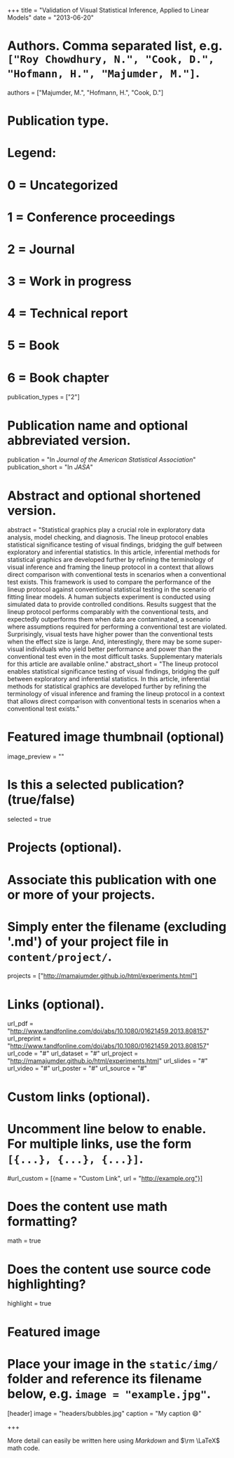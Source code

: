 +++
title = "Validation of Visual Statistical Inference, Applied to Linear Models"
date = "2013-06-20"

# Authors. Comma separated list, e.g. `["Roy Chowdhury, N.", "Cook, D.", "Hofmann, H.", "Majumder, M."]`.
authors = ["Majumder, M.", "Hofmann, H.", "Cook, D."]

# Publication type.
# Legend:
# 0 = Uncategorized
# 1 = Conference proceedings
# 2 = Journal
# 3 = Work in progress
# 4 = Technical report
# 5 = Book
# 6 = Book chapter
publication_types = ["2"]

# Publication name and optional abbreviated version.
publication = "In *Journal of the American Statistical Association*"
publication_short = "In *JASA*"

# Abstract and optional shortened version.
abstract = "Statistical graphics play a crucial role in exploratory data analysis, model checking, and diagnosis. The lineup protocol enables statistical significance testing of visual findings, bridging the gulf between exploratory and inferential statistics. In this article, inferential methods for statistical graphics are developed further by refining the terminology of visual inference and framing the lineup protocol in a context that allows direct comparison with conventional tests in scenarios when a conventional test exists. This framework is used to compare the performance of the lineup protocol against conventional statistical testing in the scenario of fitting linear models. A human subjects experiment is conducted using simulated data to provide controlled conditions. Results suggest that the lineup protocol performs comparably with the conventional tests, and expectedly outperforms them when data are contaminated, a scenario where assumptions required for performing a conventional test are violated. Surprisingly, visual tests have higher power than the conventional tests when the effect size is large. And, interestingly, there may be some super-visual individuals who yield better performance and power than the conventional test even in the most difficult tasks. Supplementary materials for this article are available online."
abstract_short = "The lineup protocol enables statistical significance testing of visual findings, bridging the gulf between exploratory and inferential statistics. In this article, inferential methods for statistical graphics are developed further by refining the terminology of visual inference and framing the lineup protocol in a context that allows direct comparison with conventional tests in scenarios when a conventional test exists."

# Featured image thumbnail (optional)
image_preview = ""

# Is this a selected publication? (true/false)
selected = true

# Projects (optional).
#   Associate this publication with one or more of your projects.
#   Simply enter the filename (excluding '.md') of your project file in `content/project/`.
projects = ["http://mamajumder.github.io/html/experiments.html"]

# Links (optional).
url_pdf = "http://www.tandfonline.com/doi/abs/10.1080/01621459.2013.808157"
url_preprint = "http://www.tandfonline.com/doi/abs/10.1080/01621459.2013.808157"
url_code = "#"
url_dataset = "#"
url_project = "http://mamajumder.github.io/html/experiments.html"
url_slides = "#"
url_video = "#"
url_poster = "#"
url_source = "#"

# Custom links (optional).
#   Uncomment line below to enable. For multiple links, use the form `[{...}, {...}, {...}]`.
#url_custom = [{name = "Custom Link", url = "http://example.org"}]

# Does the content use math formatting?
math = true

# Does the content use source code highlighting?
highlight = true

# Featured image
# Place your image in the `static/img/` folder and reference its filename below, e.g. `image = "example.jpg"`.
[header]
image = "headers/bubbles.jpg"
caption = "My caption :smile:"

+++

More detail can easily be written here using *Markdown* and $\rm \LaTeX$ math code.
